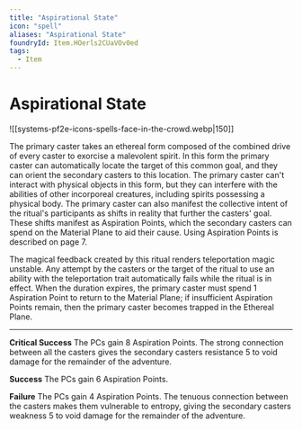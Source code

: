 ```yaml
---
title: "Aspirational State"
icon: "spell"
aliases: "Aspirational State"
foundryId: Item.HOerls2CUaVOv0ed
tags:
  - Item
---
```


# Aspirational State
![[systems-pf2e-icons-spells-face-in-the-crowd.webp|150]]

The primary caster takes an ethereal form composed of the combined drive of every caster to exorcise a malevolent spirit. In this form the primary caster can automatically locate the target of this common goal, and they can orient the secondary casters to this location. The primary caster can't interact with physical objects in this form, but they can interfere with the abilities of other incorporeal creatures, including spirits possessing a physical body. The primary caster can also manifest the collective intent of the ritual's participants as shifts in reality that further the casters' goal. These shifts manifest as Aspiration Points, which the secondary casters can spend on the Material Plane to aid their cause. Using Aspiration Points is described on page 7.

The magical feedback created by this ritual renders teleportation magic unstable. Any attempt by the casters or the target of the ritual to use an ability with the teleportation trait automatically fails while the ritual is in effect. When the duration expires, the primary caster must spend 1 Aspiration Point to return to the Material Plane; if insufficient Aspiration Points remain, then the primary caster becomes trapped in the Ethereal Plane.

* * *

**Critical Success** The PCs gain 8 Aspiration Points. The strong connection between all the casters gives the secondary casters resistance 5 to void damage for the remainder of the adventure.

**Success** The PCs gain 6 Aspiration Points.

**Failure** The PCs gain 4 Aspiration Points. The tenuous connection between the casters makes them vulnerable to entropy, giving the secondary casters weakness 5 to void damage for the remainder of the adventure.
